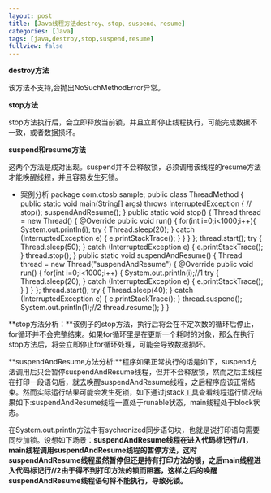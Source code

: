 ```yaml
---
layout: post
title: [Java线程方法destroy、stop、suspend、resume]
categories: [Java]
tags: [java,destroy,stop,suspend,resume]
fullview: false
---
```

**destroy方法**

该方法不支持,会抛出NoSuchMethodError异常。

**stop方法**

stop方法执行后，会立即释放当前锁，并且立即停止线程执行，可能完成数据不一致，或者数据损坏。

**suspend和resume方法**

这两个方法是成对出现。suspend并不会释放锁，必须调用该线程的resume方法才能唤醒线程，并且容易发生死锁。

* 案例分析
package com.ctosb.sample; public class ThreadMethod { public static void main(String[] args) throws InterruptedException { // stop(); suspendAndResume(); } public static void stop() { Thread thread = new Thread() { @Override public void run() { for(int i=0;i<1000;i++){ System.out.println(i); try { Thread.sleep(20); } catch (InterruptedException e) { e.printStackTrace(); } } } }; thread.start(); try { Thread.sleep(50); } catch (InterruptedException e) { e.printStackTrace(); } thread.stop(); } public static void suspendAndResume() { Thread thread = new Thread("suspendAndResume") { @Override public void run() { for(int i=0;i<1000;i++) { System.out.println(i);//1 try { Thread.sleep(20); } catch (InterruptedException e) { e.printStackTrace(); } } } }; thread.start(); try { Thread.sleep(40); } catch (InterruptedException e) { e.printStackTrace(); } thread.suspend(); System.out.println(1);//2 thread.resume(); } }

**stop方法分析：**该例子的stop方法，执行后将会在不定次数的循环后停止，for循环并不会完整结束。如果for循环里是在更新一个耗时的对象，那么在执行stop方法后，将会立即停止for循环处理，可能会导致数据损坏。

**suspendAndResume方法分析:**程序如果正常执行的话是如下，suspend方法调用后只会暂停suspendAndResume线程，但并不会释放锁，然而之后主线程在打印一段语句后，就去唤醒suspendAndResume线程，之后程序应该正常结束。然而实际运行结果可能会发生死锁，如下通过jstack工具查看线程运行情况结果如下:suspendAndResume线程一直处于runable状态，main线程处于block状态。

在System.out.println方法中有sychronized同步语句块，也就是说打印语句需要同步加锁。设想如下场景：**suspendAndResume线程在进入代码标记行//1，main线程调用suspendAndResume线程的暂停方法，这时suspendAndResume线程虽然暂停但还是持有打印方法的锁，之后main线程进入代码标记行//2由于得不到打印方法的锁而阻塞，这样之后的唤醒suspendAndResume线程语句将不能执行，导致死锁。**
